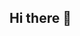 ## Hi there 👋

<!--
**nonameuser19/nonameuser19** is a ✨ _special_ ✨ repository because its `README.md` (this file) appears on your GitHub profile.

Here are some ideas to get you started:

- 🔭 I’m currently working on myself
- 🌱 I’m currently learning data science and coding
- 👯 I’m looking to collaborate on my course assingments
- 🤔 I’m looking for help with everything 😅
- 💬 Ask me about my progress
- 😄 Pronouns: she/her
- ⚡ Fun fact: I have two chinchillas
-->
